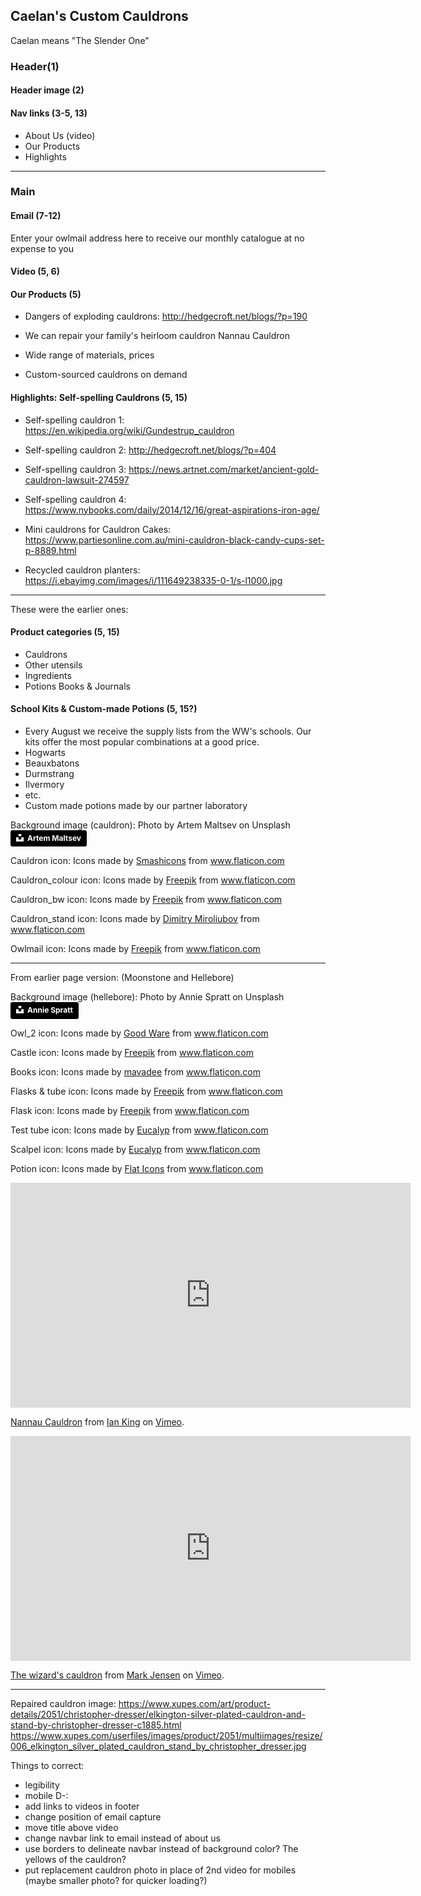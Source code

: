 ## Caelan's Custom Cauldrons

Caelan means "The Slender One"

### Header(1)

#### Header image (2)

#### Nav links (3-5, 13)
- About Us (video)
- Our Products
- Highlights

---

### Main

#### Email (7-12)
Enter your owlmail address here to receive our monthly catalogue at no expense to you

#### Video (5, 6)

#### Our Products (5)
- Dangers of exploding cauldrons:
http://hedgecroft.net/blogs/?p=190



- We can repair your family's heirloom cauldron
Nannau Cauldron

- Wide range of materials, prices

- Custom-sourced cauldrons on demand

#### Highlights: Self-spelling Cauldrons (5, 15)
- Self-spelling cauldron 1:
https://en.wikipedia.org/wiki/Gundestrup_cauldron

- Self-spelling cauldron 2:
http://hedgecroft.net/blogs/?p=404

- Self-spelling cauldron 3:
https://news.artnet.com/market/ancient-gold-cauldron-lawsuit-274597

- Self-spelling cauldron 4:
https://www.nybooks.com/daily/2014/12/16/great-aspirations-iron-age/

- Mini cauldrons for Cauldron Cakes:
https://www.partiesonline.com.au/mini-cauldron-black-candy-cups-set-p-8889.html

- Recycled cauldron planters:
https://i.ebayimg.com/images/i/111649238335-0-1/s-l1000.jpg

---
These were the earlier ones:

#### Product categories (5, 15)
- Cauldrons
- Other utensils
- Ingredients
- Potions Books & Journals

#### School Kits & Custom-made Potions (5, 15?)
- Every August we receive the supply lists from the WW's schools. Our kits offer the most popular combinations at a good price.
- Hogwarts
- Beauxbatons
- Durmstrang
- Ilvermory
- etc.
- Custom made potions made by our partner laboratory

Background image (cauldron):
Photo by Artem Maltsev on Unsplash
<a style="background-color:black;color:white;text-decoration:none;padding:4px 6px;font-family:-apple-system, BlinkMacSystemFont, &quot;San Francisco&quot;, &quot;Helvetica Neue&quot;, Helvetica, Ubuntu, Roboto, Noto, &quot;Segoe UI&quot;, Arial, sans-serif;font-size:12px;font-weight:bold;line-height:1.2;display:inline-block;border-radius:3px" href="https://unsplash.com/@art_maltsev?utm_medium=referral&amp;utm_campaign=photographer-credit&amp;utm_content=creditBadge" target="_blank" rel="noopener noreferrer" title="Download free do whatever you want high-resolution photos from Artem Maltsev"><span style="display:inline-block;padding:2px 3px"><svg xmlns="http://www.w3.org/2000/svg" style="height:12px;width:auto;position:relative;vertical-align:middle;top:-2px;fill:white" viewBox="0 0 32 32"><title>unsplash-logo</title><path d="M10 9V0h12v9H10zm12 5h10v18H0V14h10v9h12v-9z"></path></svg></span><span style="display:inline-block;padding:2px 3px">Artem Maltsev</span></a>

Cauldron icon:
Icons made by <a href="https://www.flaticon.com/authors/smashicons" title="Smashicons">Smashicons</a> from <a href="https://www.flaticon.com/" title="Flaticon"> www.flaticon.com</a>

Cauldron_colour icon:
Icons made by <a href="https://www.flaticon.com/authors/freepik" title="Freepik">Freepik</a> from <a href="https://www.flaticon.com/" title="Flaticon"> www.flaticon.com</a>

Cauldron_bw icon:
Icons made by <a href="http://www.freepik.com/" title="Freepik">Freepik</a> from <a href="https://www.flaticon.com/" title="Flaticon"> www.flaticon.com</a>

Cauldron_stand icon:
Icons made by <a href="https://www.flaticon.com/authors/dimitry-miroliubov" title="Dimitry Miroliubov">Dimitry Miroliubov</a> from <a href="https://www.flaticon.com/" title="Flaticon"> www.flaticon.com</a>

Owlmail icon:
Icons made by <a href="https://www.flaticon.com/authors/freepik" title="Freepik">Freepik</a> from <a href="https://www.flaticon.com/" title="Flaticon"> www.flaticon.com</a>

---

From earlier page version: (Moonstone and Hellebore)

Background image (hellebore):
Photo by Annie Spratt on Unsplash
<a style="background-color:black;color:white;text-decoration:none;padding:4px 6px;font-family:-apple-system, BlinkMacSystemFont, &quot;San Francisco&quot;, &quot;Helvetica Neue&quot;, Helvetica, Ubuntu, Roboto, Noto, &quot;Segoe UI&quot;, Arial, sans-serif;font-size:12px;font-weight:bold;line-height:1.2;display:inline-block;border-radius:3px" href="https://unsplash.com/@anniespratt?utm_medium=referral&amp;utm_campaign=photographer-credit&amp;utm_content=creditBadge" target="_blank" rel="noopener noreferrer" title="Download free do whatever you want high-resolution photos from Annie Spratt"><span style="display:inline-block;padding:2px 3px"><svg xmlns="http://www.w3.org/2000/svg" style="height:12px;width:auto;position:relative;vertical-align:middle;top:-2px;fill:white" viewBox="0 0 32 32"><title>unsplash-logo</title><path d="M10 9V0h12v9H10zm12 5h10v18H0V14h10v9h12v-9z"></path></svg></span><span style="display:inline-block;padding:2px 3px">Annie Spratt</span></a>

Owl_2 icon:
Icons made by <a href="https://www.flaticon.com/authors/good-ware" title="Good Ware">Good Ware</a> from <a href="https://www.flaticon.com/" title="Flaticon"> www.flaticon.com</a>

Castle icon:
Icons made by <a href="http://www.freepik.com/" title="Freepik">Freepik</a> from <a href="https://www.flaticon.com/" title="Flaticon"> www.flaticon.com</a>

Books icon:
Icons made by <a href="https://www.flaticon.com/authors/mavadee" title="mavadee">mavadee</a> from <a href="https://www.flaticon.com/" title="Flaticon"> www.flaticon.com</a>

Flasks & tube icon:
Icons made by <a href="http://www.freepik.com/" title="Freepik">Freepik</a> from <a href="https://www.flaticon.com/" title="Flaticon"> www.flaticon.com</a>

Flask icon:
Icons made by <a href="http://www.freepik.com/" title="Freepik">Freepik</a> from <a href="https://www.flaticon.com/" title="Flaticon"> www.flaticon.com</a>

Test tube icon:
Icons made by <a href="https://www.flaticon.com/authors/eucalyp" title="Eucalyp">Eucalyp</a> from <a href="https://www.flaticon.com/" title="Flaticon"> www.flaticon.com</a>

Scalpel icon:
Icons made by <a href="https://creativemarket.com/eucalyp" title="Eucalyp">Eucalyp</a> from <a href="https://www.flaticon.com/" title="Flaticon"> www.flaticon.com</a>

Potion icon:
Icons made by <a href="https://www.flaticon.com/authors/flat-icons" title="Flat Icons">Flat Icons</a> from <a href="https://www.flaticon.com/" title="Flaticon"> www.flaticon.com</a>

<iframe src="https://player.vimeo.com/video/309629772?title=0&byline=0&portrait=0" width="640" height="360" frameborder="0" allow="autoplay; fullscreen" allowfullscreen></iframe>
<p><a href="https://vimeo.com/309629772">Nannau Cauldron</a> from <a href="https://vimeo.com/snowdonia">Ian King</a> on <a href="https://vimeo.com">Vimeo</a>.</p>

<iframe src="https://player.vimeo.com/video/163630685" width="640" height="360" frameborder="0" allow="autoplay; fullscreen" allowfullscreen></iframe>
<p><a href="https://vimeo.com/163630685">The wizard&#039;s cauldron</a> from <a href="https://vimeo.com/user6241448">Mark Jensen</a> on <a href="https://vimeo.com">Vimeo</a>.</p>

---

Repaired cauldron image:
https://www.xupes.com/art/product-details/2051/christopher-dresser/elkington-silver-plated-cauldron-and-stand-by-christopher-dresser-c1885.html
https://www.xupes.com/userfiles/images/product/2051/multiimages/resize/006_elkington_silver_plated_cauldron_stand_by_christopher_dresser.jpg

Things to correct:

- legibility
- mobile D-:
- add links to videos in footer
- change position of email capture
- move title above video
- change navbar link to email instead of about us
- use borders to delineate navbar instead of background color? The yellows of the cauldron?
- put replacement cauldron photo in place of 2nd video for mobiles (maybe smaller photo? for quicker loading?)
